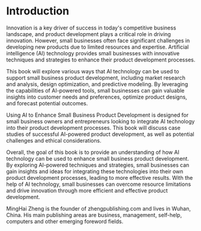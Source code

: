 # Introduction

Innovation is a key driver of success in today's competitive business landscape, and product development plays a critical role in driving innovation. However, small businesses often face significant challenges in developing new products due to limited resources and expertise. Artificial intelligence (AI) technology provides small businesses with innovative techniques and strategies to enhance their product development processes.

This book will explore various ways that AI technology can be used to support small business product development, including market research and analysis, design optimization, and predictive modeling. By leveraging the capabilities of AI-powered tools, small businesses can gain valuable insights into customer needs and preferences, optimize product designs, and forecast potential outcomes.

Using AI to Enhance Small Business Product Development is designed for small business owners and entrepreneurs looking to integrate AI technology into their product development processes. This book will discuss case studies of successful AI-powered product development, as well as potential challenges and ethical considerations.

Overall, the goal of this book is to provide an understanding of how AI technology can be used to enhance small business product development. By exploring AI-powered techniques and strategies, small businesses can gain insights and ideas for integrating these technologies into their own product development processes, leading to more effective results. With the help of AI technology, small businesses can overcome resource limitations and drive innovation through more efficient and effective product development.

MingHai Zheng is the founder of zhengpublishing.com and lives in Wuhan, China. His main publishing areas are business, management, self-help, computers and other emerging foreword fields.
